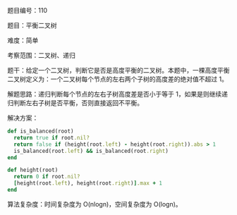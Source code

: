 题目编号：110

题目：平衡二叉树

难度：简单

考察范围：二叉树、递归

题干：给定一个二叉树，判断它是否是高度平衡的二叉树。本题中，一棵高度平衡二叉树定义为：一个二叉树每个节点的左右两个子树的高度差的绝对值不超过 1。

解题思路：递归判断每个节点的左右子树高度差是否小于等于 1，如果是则继续递归判断左右子树是否平衡，否则直接返回不平衡。

解决方案：

```ruby
def is_balanced(root)
  return true if root.nil?
  return false if (height(root.left) - height(root.right)).abs > 1
  is_balanced(root.left) && is_balanced(root.right)
end

def height(root)
  return 0 if root.nil?
  [height(root.left), height(root.right)].max + 1
end
```

算法复杂度：时间复杂度为 O(nlogn)，空间复杂度为 O(logn)。